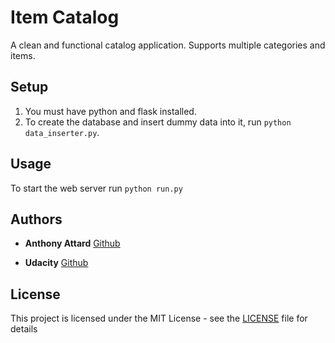 # Item Catalog

A clean and functional catalog application. Supports multiple categories and items.

## Setup
1. You must have python and flask installed.
3. To create the database and insert dummy data into it, run `python data_inserter.py`.

## Usage
To start the web server run `python run.py`

## Authors

* **Anthony Attard** [Github](https://github.com/AnthonyAttard)

* **Udacity** [Github](https://github.com/udacity)

## License

This project is licensed under the MIT License - see the [LICENSE](LICENSE) file for details
